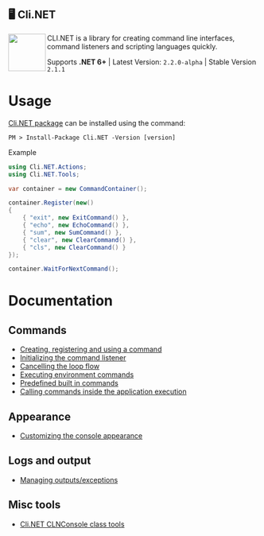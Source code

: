 
## 🖥 Cli.NET

<img align="left" width="75" src="https://upload.wikimedia.org/wikipedia/commons/thumb/d/da/Gnome-utilities-terminal.svg/1024px-Gnome-utilities-terminal.svg.png">

CLI.NET is a library for creating command line interfaces, command listeners and scripting languages quickly.

Supports **.NET 6+** | Latest Version: `2.2.0-alpha` | Stable Version `2.1.1`

# Usage

[Cli.NET package](https://www.nuget.org/packages/Cli.NET/) can be installed using the command:

```
PM > Install-Package Cli.NET -Version [version]
```

Example
```csharp
using Cli.NET.Actions;
using Cli.NET.Tools;

var container = new CommandContainer();

container.Register(new()
{
    { "exit", new ExitCommand() },
    { "echo", new EchoCommand() },
    { "sum", new SumCommand() },
    { "clear", new ClearCommand() },
    { "cls", new ClearCommand() }
});

container.WaitForNextCommand();
```

# Documentation

## Commands
- [Creating, registering and using a command](https://github.com/EternalQuasar0206/Cli.NET/blob/main/Docs/CreatingCommand.md)
- [Initializing the command listener](https://github.com/EternalQuasar0206/Cli.NET/blob/main/Docs/InitializingCommandListener.md)
- [Cancelling the loop flow](https://github.com/EternalQuasar0206/Cli.NET/blob/main/Docs/CancellingTheLoopFlow.md)
- [Executing environment commands](https://github.com/EternalQuasar0206/Cli.NET/blob/main/Docs/CallingEnvironmentCommands.md)
- [Predefined built in commands](https://github.com/EternalQuasar0206/Cli.NET/blob/main/Docs/PredefinedBuiltInCommands.md)
- [Calling commands inside the application execution](https://github.com/EternalQuasar0206/Cli.NET/blob/main/Docs/CallingCommandsInsideApplicationExecution.md)

## Appearance
- [Customizing the console appearance](https://github.com/EternalQuasar0206/Cli.NET/blob/main/Docs/CustomizingConsoleAppearance.md)

## Logs and output
- [Managing outputs/exceptions](https://github.com/EternalQuasar0206/Cli.NET/blob/main/Docs/ManagingOutputsExceptions.md)

## Misc tools
- [Cli.NET CLNConsole class tools](https://github.com/EternalQuasar0206/Cli.NET/blob/main/Docs/CliDotNetCLNConsoleClassTools.md)